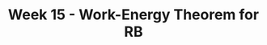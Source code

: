 ---
title: Week 15 - Work-Energy Theorem for RB
contents:
  - date: 2025-04-21
    items:
      - type: lecture
        topics:
          - No Class

  - date: 2025-04-23
    items:
      - type: lecture
        topics:
          - Work-Energy Theorem for RB
      - type: problem_set
        title: Set 23 - Work-Energy Theorem for RB
        description: Work-Energy Theorem for RB
        link: "https://drive.google.com/file/d/1KpQ6sQ7p7xIcSjHCd8yObJM8xBF1IQub/view?usp=sharing"
      - type: exercise

  - date: 2025-04-25
    items:
      - type: lecture
        topics:
          - Set 22 Exercises
      

---